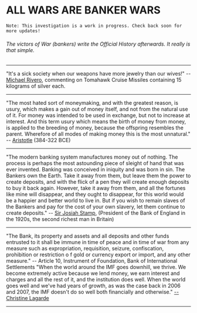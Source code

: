 # ALL WARS ARE BANKER WARS

```
Note: This investigation is a work in progress. Check back soon for more updates!
```

###### The victors of War (bankers) write the Official History afterwards. It really is that simple.

---

"It's a sick society when our weapons have more jewelry than our wives!"
-- [Michael Rivero](http://www.whatreallyhappened.com/WRHARTICLES/allwarsarebankerswars.pdf),
commenting on Tomahawk Cruise Missiles containing 15 kilograms of silver each.

---

"The most hated sort of moneymaking, and with the greatest reason, is usury, which makes a gain out of money itself,
and not from the natural use of it. For money was intended to be used in exchange, but not to increase at interest.
And this term usury which means the birth of money from money, is applied to the breeding of money, because the
offspring resembles the parent. Wherefore of all modes of making money this is the most unnatural."
-- [Aristotle](https://classicalwisdom.com/greek_books/politics-by-aristotle-book-i/4/) (384-322 BCE)

---

"The modern banking system manufactures money out of nothing. The process is perhaps the most astounding piece
of sleight of hand that was ever invented. Banking was conceived in iniquity and was born in sin.
The Bankers own the Earth. Take it away from them, but leave them the power to create deposits,
and with the flick of a pen they will create enough deposits to buy it back again.
However, take it away from them, and all the fortunes like mine will disappear,
and they ought to disappear, for this world would be a happier and better world to live in.
But if you wish to remain slaves of the Bankers and pay for the cost of your own slavery,
let them continue to create deposits."
-- [Sir Josiah Stamp](https://lifeondoverbeach.wordpress.com/2020/06/13/josiah-stamp-banking-was-conceived-in-iniquity-and-born-in-sin/),
(President of the Bank of England in the 1920s, the second richest man in Britain)


---

"The Bank, its property and assets and all deposits and other funds entrusted to it shall be immune in time of peace
and in time of war from any measure such as expropriation, requisition, seizure, confiscation, prohibition or
restriction o
f gold or currency export or import, and any other measure." -- Article 10, Instrument of Foundation,
Bank of International Settlements
"When the world around the IMF goes downhill, we thrive. We become extremely active because we lend money, we earn
interest and charges and all the rest of it, and the institution does well. When the world goes well and we've had years
of growth, as was the case back in 2006 and 2007, the IMF doesn't do so well both financially and otherwise."
[-- Christine Lagarde](https://books.google.com/books?id=PzslDwAAQBAJ&pg=PA116&lpg=PA116&dq=%22We%20Thrive%22)

---
 
